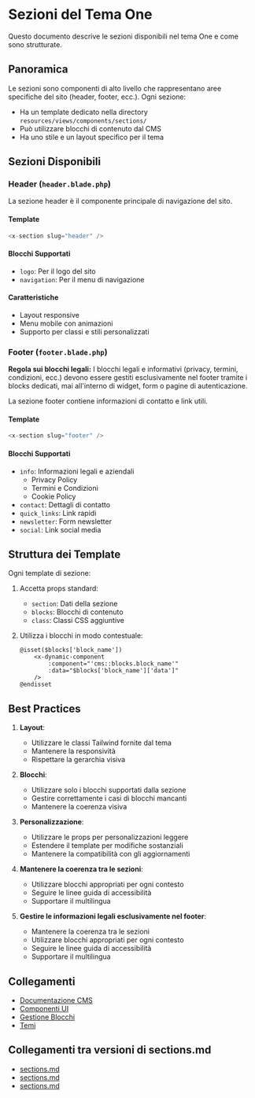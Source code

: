 # Sezioni del Tema One

Questo documento descrive le sezioni disponibili nel tema One e come sono strutturate.

## Panoramica

Le sezioni sono componenti di alto livello che rappresentano aree specifiche del sito (header, footer, ecc.). Ogni sezione:
- Ha un template dedicato nella directory `resources/views/components/sections/`
- Può utilizzare blocchi di contenuto dal CMS
- Ha uno stile e un layout specifico per il tema

## Sezioni Disponibili

### Header (`header.blade.php`)

La sezione header è il componente principale di navigazione del sito.

#### Template
```php
<x-section slug="header" />
```

#### Blocchi Supportati
- `logo`: Per il logo del sito
- `navigation`: Per il menu di navigazione

#### Caratteristiche
- Layout responsive
- Menu mobile con animazioni
- Supporto per classi e stili personalizzati

### Footer (`footer.blade.php`)

**Regola sui blocchi legali:**
I blocchi legali e informativi (privacy, termini, condizioni, ecc.) devono essere gestiti esclusivamente nel footer tramite i blocks dedicati, mai all'interno di widget, form o pagine di autenticazione.

La sezione footer contiene informazioni di contatto e link utili.

#### Template
```php
<x-section slug="footer" />
```

#### Blocchi Supportati
- `info`: Informazioni legali e aziendali
  - Privacy Policy
  - Termini e Condizioni
  - Cookie Policy
- `contact`: Dettagli di contatto
- `quick_links`: Link rapidi
- `newsletter`: Form newsletter
- `social`: Link social media

## Struttura dei Template

Ogni template di sezione:
1. Accetta props standard:
   - `section`: Dati della sezione
   - `blocks`: Blocchi di contenuto
   - `class`: Classi CSS aggiuntive

2. Utilizza i blocchi in modo contestuale:
   ```blade
   @isset($blocks['block_name'])
       <x-dynamic-component 
           :component="'cms::blocks.block_name'" 
           :data="$blocks['block_name']['data']" 
       />
   @endisset
   ```

## Best Practices

1. **Layout**:
   - Utilizzare le classi Tailwind fornite dal tema
   - Mantenere la responsività
   - Rispettare la gerarchia visiva

2. **Blocchi**:
   - Utilizzare solo i blocchi supportati dalla sezione
   - Gestire correttamente i casi di blocchi mancanti
   - Mantenere la coerenza visiva

3. **Personalizzazione**:
   - Utilizzare le props per personalizzazioni leggere
   - Estendere il template per modifiche sostanziali
   - Mantenere la compatibilità con gli aggiornamenti

4. **Mantenere la coerenza tra le sezioni**:
   - Utilizzare blocchi appropriati per ogni contesto
   - Seguire le linee guida di accessibilità
   - Supportare il multilingua

5. **Gestire le informazioni legali esclusivamente nel footer**:
   - Mantenere la coerenza tra le sezioni
   - Utilizzare blocchi appropriati per ogni contesto
   - Seguire le linee guida di accessibilità
   - Supportare il multilingua

## Collegamenti

- [Documentazione CMS](../../Modules/Cms/docs/README.md)
- [Componenti UI](../../docs/ui/components.md)
- [Gestione Blocchi](../../Modules/Cms/docs/blocks/README.md)
- [Temi](../../docs/themes/README.md) 

## Collegamenti tra versioni di sections.md
* [sections.md](docs/sections.md)
* [sections.md](laravel/Modules/Cms/docs/sections.md)
* [sections.md](laravel/Themes/One/docs/sections.md)


